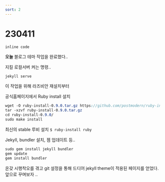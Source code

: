 ```yaml
---
sort: 2
---
```


# 230411

`inline code`

**오늘**
블로그 테마 작업을 완료했다..

지킬 로컬서버 켜는 명령..
```scss
jekyll serve
```

이 작업을 위해 라즈비안 재설치부터 

공식홈페이지에서
Ruby install 설치
```scss
wget -O ruby-install-0.9.0.tar.gz https://github.com/postmodern/ruby-install/archive/v0.9.0.tar.gz
tar -xzvf ruby-install-0.9.0.tar.gz
cd ruby-install-0.9.0/
sudo make install
```

최신의 stable 루비 설치
`$ ruby-install ruby`

Jekyll, bundler 설치, 젬 업데이트 등..
```scss
sudo gem install jekyll bundler
gem update
gem install bundler
```

온갖 시행착오를 겪고 git 설정을 통해
드디어 jekyll theme이 적용된 페이지를 얻었다.
앞으로  꾸며보자 ..

